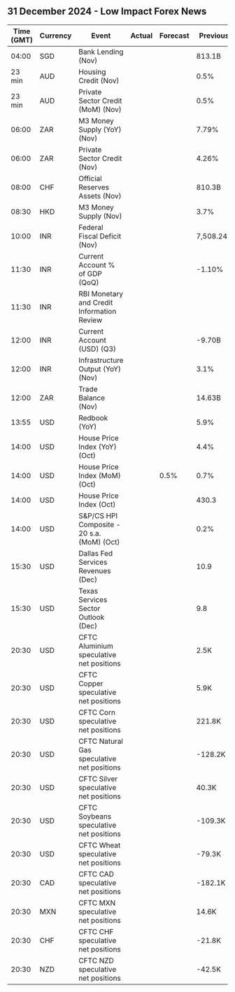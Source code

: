 ## 31 December 2024 - Low Impact Forex News

| Time (GMT) | Currency | Event | Actual | Forecast | Previous |
|------|----------|-------|--------|----------|----------|
| 04:00 | SGD | Bank Lending (Nov) |  |  | 813.1B |
| 23 min | AUD | Housing Credit (Nov) |  |  | 0.5% |
| 23 min | AUD | Private Sector Credit (MoM) (Nov) |  |  | 0.5% |
| 06:00 | ZAR | M3 Money Supply (YoY) (Nov) |  |  | 7.79% |
| 06:00 | ZAR | Private Sector Credit (Nov) |  |  | 4.26% |
| 08:00 | CHF | Official Reserves Assets (Nov) |  |  | 810.3B |
| 08:30 | HKD | M3 Money Supply (Nov) |  |  | 3.7% |
| 10:00 | INR | Federal Fiscal Deficit (Nov) |  |  | 7,508.24B |
| 11:30 | INR | Current Account % of GDP (QoQ) |  |  | -1.10% |
| 11:30 | INR | RBI Monetary and Credit Information Review |  |  |  |
| 12:00 | INR | Current Account (USD) (Q3) |  |  | -9.70B |
| 12:00 | INR | Infrastructure Output (YoY) (Nov) |  |  | 3.1% |
| 12:00 | ZAR | Trade Balance (Nov) |  |  | 14.63B |
| 13:55 | USD | Redbook (YoY) |  |  | 5.9% |
| 14:00 | USD | House Price Index (YoY) (Oct) |  |  | 4.4% |
| 14:00 | USD | House Price Index (MoM) (Oct) |  | 0.5% | 0.7% |
| 14:00 | USD | House Price Index (Oct) |  |  | 430.3 |
| 14:00 | USD | S&P/CS HPI Composite - 20 s.a. (MoM) (Oct) |  |  | 0.2% |
| 15:30 | USD | Dallas Fed Services Revenues (Dec) |  |  | 10.9 |
| 15:30 | USD | Texas Services Sector Outlook (Dec) |  |  | 9.8 |
| 20:30 | USD | CFTC Aluminium speculative net positions |  |  | 2.5K |
| 20:30 | USD | CFTC Copper speculative net positions |  |  | 5.9K |
| 20:30 | USD | CFTC Corn speculative net positions |  |  | 221.8K |
| 20:30 | USD | CFTC Natural Gas speculative net positions |  |  | -128.2K |
| 20:30 | USD | CFTC Silver speculative net positions |  |  | 40.3K |
| 20:30 | USD | CFTC Soybeans speculative net positions |  |  | -109.3K |
| 20:30 | USD | CFTC Wheat speculative net positions |  |  | -79.3K |
| 20:30 | CAD | CFTC CAD speculative net positions |  |  | -182.1K |
| 20:30 | MXN | CFTC MXN speculative net positions |  |  | 14.6K |
| 20:30 | CHF | CFTC CHF speculative net positions |  |  | -21.8K |
| 20:30 | NZD | CFTC NZD speculative net positions |  |  | -42.5K |
